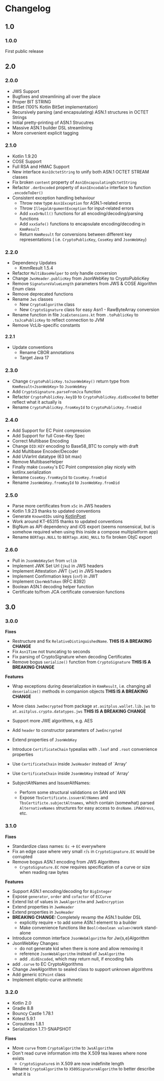 # Changelog

## 1.0

### 1.0.0
 First public release
 
## 2.0

### 2.0.0
 * JWS Support
 * Bugfixes and streamlining all over the place
 * Proper BIT STRING
 * BitSet (100% Kotlin BitSet implementation)
 * Recursively parsing (and encapsulating) ASN.1 structures in OCTET Strings
 * Initial pretty-printing of ASN.1 Strucutres
 * Massive ASN.1 builder DSL streamlining
 * More convenient explicit tagging


### 2.1.0
* Kotlin 1.9.20
* COSE Support
* Full RSA and HMAC Support
* New interface `Asn1OctetString` to unify both ASN.1 OCTET STREAM classes
* Fix broken `content` property of `Asn1EncapsulatingOctetString`
* Refactor `.derEncoded` property of `Asn1Encodable` interface to function `.encodeToDer()`
* Consistent exception handling behaviour
  * Throw new type `Asn1Exception` for ASN.1-related errors
  * Throw `IllegalArgumentException` for input-related errors
  * Add `xxxOrNull()` functions for all encoding/decoding/parsing functions
  * Add `xxxSafe()` functions to encapsulate encoding/decoding in `KmmResult`
  * Return `KmmResult` for conversions between different key representations ( i.e. `CryptoPublicKey`, `CoseKey` and `JsonWebKey`) 

### 2.2.0
* Dependency Updates
  * KmmResult 1.5.4
* Refactor `MultiBaseHelper` to only handle conversion
* Change `JwsHeader.publicKey` from JsonWebKey to CryptoPublicKey
* Remove `SignatureValueLength` parameters from JWS & COSE Algorithm Enum class
* Remove deprecated functions
* Rename `Jws` classes
  * New `CryptoAlgorithm` class
  * New `CryptoSignature` class for easy Asn1 - RawByteArray conversion
* Rename function in file `JcaExtensions.kt` from `.toPublicKey` to `.toJcaPublicKey` to reflect connection to JVM
* Remove VcLib-specific constants

#### 2.2.1
* Update conventions
  * Rename CBOR annotations
  * Target Java 17

### 2.3.0
* Change `CryptoPublicKey.toJsonWebKey()` return type from `KmmResult<JsonWebKey>` to `JsonWebKey`
* Add `CryptoSignature.parseFromJca` function
* Refactor `CryptoPublicKey.keyID` to `CryptoPublicKey.didEncoded` to better reflect what it actually is
* Rename `CryptoPublicKey.fromKeyId` to `CryptoPublicKey.fromDid`

### 2.4.0
* Add Support for EC Point compression
* Add Support for full Cose-Key Spec
* Correct Multibase Encoding
* Change `DID:KEY` encoding to Base58_BTC to comply with draft
* Add Multibase Encoder/Decoder
* Add UVarInt datatype (63 bit max)
* Remove MultibaseHelper
* Finally make `CoseKey`'s EC Point compression play nicely with kotlinx.serialization
* Rename `CoseKey.fromKeyId` to `CoseKey.fromDid`
* Rename `JsonWebKey.fromKeyId` to `JsonWebKey.fromDid`

### 2.5.0
* Parse more certificates from `x5c` in JWS headers
* Kotlin 1.9.23 thanks to updated conventions
* Generate `KnownOIDs` using [KotlinPoet](https://square.github.io/kotlinpoet/)
* Work around KT-65315 thanks to updated conventions
* BigNum as API dependency and iOS export (seems nonsensical,
  but is somehow required when using this inside a compose multiplatform app)
* Rename `BERTags.NULL` to `BERTags.ASN1_NULL` to fix broken ObjC export 

### 2.6.0
 * Pull in `JsonWebKeySet` from `vclib`
 * Implement JWK Set Url (`jku`) in JWS headers
 * Implement Attestation JWT (`jwt`) in JWS headers
 * Implement Confirmation keys (`cnf`) in JWT
 * Implement `CborWebToken` (RFC 8392)
 * Boolean ASN.1 decoding helper function
 * Certificate to/from JCA certificate conversion functions

## 3.0

### 3.0.0

**Fixes**
 * Restructure and fix `RelativeDistinguishedName`. **THIS IS A BREAKING CHANGE**
 * Fix `Asn1Time` not truncating to seconds
 * Fix parsing of CryptoSignature when decoding Certificates
 * Remove bogus `serialize()` function from `CryptoSignature`  **THIS IS A BREAKING CHANGE**


**Features**
 * Wrap exceptions during deserialization in `KmmResult`, i.e. changing all `deserialize()` methods in companion objects  **THIS IS A BREAKING CHANGE**
 * Move class `JweDecrypted` from package `at.asitplus.wallet.lib.jws` to `at.asitplus.crypto.datatypes.jws`  **THIS IS A BREAKING CHANGE**
 * Support more JWE algorithms, e.g. AES
 * Add `header` to constructor parameters of `JweEncrypted`
 * Extend properties of `JsonWebKey`
 * Introduce `CertificateChain` typealias with `.leaf` and `.root` convenience properties
 * Use `CertificateChain` inside `JwsHeader` instead of `Array<ByteArray>'
 * Use `CertificateChain` inside `JsonWebKey` instead of `Array<ByteArray>'

 * SubjectAltNames and IssuerAltNames:
    * Perform some structural validations on SAN and IAN
    * Expose `TbsCertificate.issuerAltNames` and `TbsCertificte.subjectAltnames`, which contain (somewhat) parsed
      `AlternativeNames` structures for easy access to `dnsName`. `iPAddress`, etc.

### 3.1.0

**Fixes**
 * Standardize class names: `Ec` -> `EC` everywhere
 * Fix an edge case where very small `r`/`s` in `CryptoSignature.EC` would be corrupted
 * Remove bogus ASN.1 encoding from JWS Algorithms
   * `CryptoSignature.EC` now requires specification of a curve or size when reading raw bytes

**Features**
 * Support ASN.1 encoding/decoding for `BigInteger`
 * Expose `generator`, `order` and `cofactor` of `ECCurve`
 * Extend list of values in `JweAlgorithm` and `JweEncryption`
 * Extend properties in `JweHeader`
 * Extend properties in `JwsHeader`
 * **BREAKING CHANGE:** Completely revamp the ASN.1 builder DSL
   * explicitly require `+` to add some ASN.1 element to a builder
   * Make convenience functions like `Bool(<boolean value>)`work stand-alone
 * Introduce common interface `JsonWebAlgorithm` for Jw{s,e}Algorithm
 * JsonWebKey Changes:
   * do not generate kid when there is none and allow removing it
   * reference `JsonWebAlgorithm` instead of `JwsAlgorithm`
   * add `.didEncoded`, which may return null, if encoding fails
 * add `.curve` to EC CryptoAlgorithms
 * Change JweAlgorithm to sealed class to support unknown algorithms
 * Add generic `ECPoint` class
 * Implement elliptic-curve arithmetic


### 3.2.0

* Kotlin 2.0
* Gradle 8.8
* Bouncy Castle 1.78.1
* Kotest 5.9.1 
* Coroutines 1.8.1
* Serialization 1.7.1-SNAPSHOT

**Fixes**
 * Move `curve` from `CryptoAlgorithm` to `JwsAlgorithm`
 * Don't read curve information into the X.509 tea leaves where none exists
   * `CryptoSignature`s in X.509 are now indefinite length
 * Rename `CryptoAlgorithm` to `X509SignatureAlgorithm` to better describe what it is
